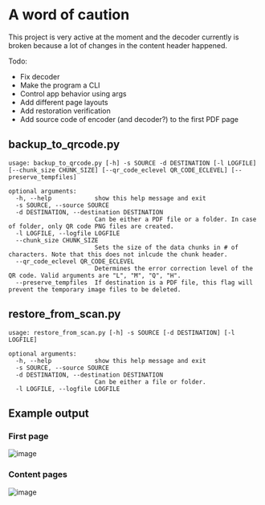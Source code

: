# A word of caution
This project is very active at the moment and the decoder currently is broken because a lot of changes in the content header happened.

Todo:
- Fix decoder
- Make the program a CLI
- Control app behavior using args
- Add different page layouts
- Add restoration verification
- Add source code of encoder (and decoder?) to the first PDF page

## backup_to_qrcode.py
```
usage: backup_to_qrcode.py [-h] -s SOURCE -d DESTINATION [-l LOGFILE] [--chunk_size CHUNK_SIZE] [--qr_code_eclevel QR_CODE_ECLEVEL] [--preserve_tempfiles]

optional arguments:
  -h, --help            show this help message and exit
  -s SOURCE, --source SOURCE
  -d DESTINATION, --destination DESTINATION
                        Can be either a PDF file or a folder. In case of folder, only QR code PNG files are created.
  -l LOGFILE, --logfile LOGFILE
  --chunk_size CHUNK_SIZE
                        Sets the size of the data chunks in # of characters. Note that this does not inlcude the chunk header.
  --qr_code_eclevel QR_CODE_ECLEVEL
                        Determines the error correction level of the QR code. Valid arguments are "L", "M", "Q", "H".
  --preserve_tempfiles  If destination is a PDF file, this flag will prevent the temporary image files to be deleted.
  ```

## restore_from_scan.py
```
usage: restore_from_scan.py [-h] -s SOURCE [-d DESTINATION] [-l LOGFILE]

optional arguments:
  -h, --help            show this help message and exit
  -s SOURCE, --source SOURCE
  -d DESTINATION, --destination DESTINATION
                        Can be either a file or folder.
  -l LOGFILE, --logfile LOGFILE
```

## Example output
### First page
![image](https://user-images.githubusercontent.com/19881323/115163513-ca5de380-a0a9-11eb-8190-2083fc931734.png)

### Content pages
![image](https://user-images.githubusercontent.com/19881323/115163517-d47fe200-a0a9-11eb-9ba8-d5302b3cc524.png)

